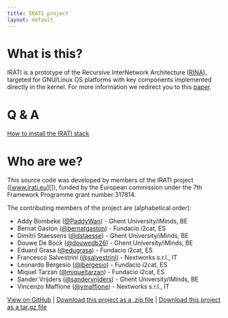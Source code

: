 ```yaml
---
title: IRATI project
layout: default
---
```


What is this?
=============

IRATI is a prototype of the Recursive InterNetwork Architecture
([RINA](http://rina.tssg.org/)), targeted for GNU/Linux OS platforms
with key components implemented directly in the kernel. For more
information we redirect you to this
[paper](http://dx.doi.org/10.1109/MNET.2014.6786609).

Q & A
=============

[How to install the IRATI stack](install.html)

Who are we?
=============

This source code was developed by members of the IRATI project
([www.irati.eu][]), funded by the European commission under the 7th
Framework Programme grant number 317814.

The contributing members of the project are (alphabetical order):

-   Addy Bombeke ([@PaddyWan][]) - Ghent University/iMinds, BE
-   Bernat Gaston ([@bernatgaston][]) - Fundacio i2cat, ES
-   Dimitri Staessens ([@dstaesse][]) - Ghent University/iMinds, BE
-   Douwe De Bock ([@douwedb26][]) - Ghent University/iMinds, BE
-   Eduard Grasa ([@edugrasa][]) - Fundacio i2cat, ES
-   Francesco Salvestrini ([@salvestrini][]) - Nextworks s.r.l., IT
-   Leonardo Bergesio ([@lbergesio][]) - Fundacio i2cat, ES
-   Miquel Tarzan ([@miqueltarzan][]) - Fundacio i2cat, ES
-   Sander Vrijders ([@sandervrijders][]) - Ghent University/iMinds, BE
-   Vincenzo Maffione ([@vmaffione][]) - Nextworks s.r.l., IT

  [www.irati.eu]: http://www.irati.eu
  [@PaddyWan]: https://github.com/PaddyWan
  [@bernatgaston]: https://github.com/bernatgaston
  [@dstaesse]: https://github.com/dstaesse
  [@douwedb26]: https://github.com/douwedb26
  [@edugrasa]: https://github.com/edugrasa
  [@salvestrini]: https://github.com/salvestrini
  [@lbergesio]: https://github.com/lbergesio
  [@miqueltarzan]: https://github.com/miqueltarzan
  [@sandervrijders]: https://github.com/sandervrijders
  [@vmaffione]: https://github.com/vmaffione

[View on GitHub](https://github.com/sandervrijders/stack) | 
  [Download this project as a .zip file](https://github.com/irati/stack/zipball/master) | 
  [Download this project as a tar.gz file](https://github.com/irati/stack/tarball/master)

